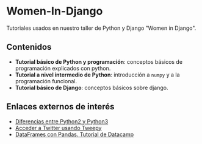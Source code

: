# Women-In-Django
Tutoriales usados en nuestro taller de Python y Django "Women in Django".

## Contenidos
* __Tutorial básico de Python y programación__: conceptos básicos de programación explicados con python.
* __Tutorial a nivel intermedio de Python__: introducción a `numpy` y a la programación funcional.
* __Tutorial básico de Django__: conceptos básicos sobre django.

## Enlaces externos de interés
* [Diferencias entre Python2 y Python3](https://www.digitalocean.com/community/tutorials/python-2-vs-python-3-practical-considerations-2)
* [Acceder a Twitter usando Tweepy](https://www.digitalocean.com/community/tutorials/how-to-authenticate-a-python-application-with-twitter-using-tweepy-on-ubuntu-14-04)
* [DataFrames con Pandas. Tutorial de Datacamp](https://www.datacamp.com/community/tutorials/pandas-tutorial-dataframe-python)


